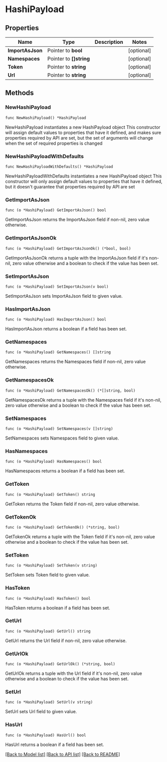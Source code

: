 # HashiPayload

## Properties

Name | Type | Description | Notes
------------ | ------------- | ------------- | -------------
**ImportAsJson** | Pointer to **bool** |  | [optional] 
**Namespaces** | Pointer to **[]string** |  | [optional] 
**Token** | Pointer to **string** |  | [optional] 
**Url** | Pointer to **string** |  | [optional] 

## Methods

### NewHashiPayload

`func NewHashiPayload() *HashiPayload`

NewHashiPayload instantiates a new HashiPayload object
This constructor will assign default values to properties that have it defined,
and makes sure properties required by API are set, but the set of arguments
will change when the set of required properties is changed

### NewHashiPayloadWithDefaults

`func NewHashiPayloadWithDefaults() *HashiPayload`

NewHashiPayloadWithDefaults instantiates a new HashiPayload object
This constructor will only assign default values to properties that have it defined,
but it doesn't guarantee that properties required by API are set

### GetImportAsJson

`func (o *HashiPayload) GetImportAsJson() bool`

GetImportAsJson returns the ImportAsJson field if non-nil, zero value otherwise.

### GetImportAsJsonOk

`func (o *HashiPayload) GetImportAsJsonOk() (*bool, bool)`

GetImportAsJsonOk returns a tuple with the ImportAsJson field if it's non-nil, zero value otherwise
and a boolean to check if the value has been set.

### SetImportAsJson

`func (o *HashiPayload) SetImportAsJson(v bool)`

SetImportAsJson sets ImportAsJson field to given value.

### HasImportAsJson

`func (o *HashiPayload) HasImportAsJson() bool`

HasImportAsJson returns a boolean if a field has been set.

### GetNamespaces

`func (o *HashiPayload) GetNamespaces() []string`

GetNamespaces returns the Namespaces field if non-nil, zero value otherwise.

### GetNamespacesOk

`func (o *HashiPayload) GetNamespacesOk() (*[]string, bool)`

GetNamespacesOk returns a tuple with the Namespaces field if it's non-nil, zero value otherwise
and a boolean to check if the value has been set.

### SetNamespaces

`func (o *HashiPayload) SetNamespaces(v []string)`

SetNamespaces sets Namespaces field to given value.

### HasNamespaces

`func (o *HashiPayload) HasNamespaces() bool`

HasNamespaces returns a boolean if a field has been set.

### GetToken

`func (o *HashiPayload) GetToken() string`

GetToken returns the Token field if non-nil, zero value otherwise.

### GetTokenOk

`func (o *HashiPayload) GetTokenOk() (*string, bool)`

GetTokenOk returns a tuple with the Token field if it's non-nil, zero value otherwise
and a boolean to check if the value has been set.

### SetToken

`func (o *HashiPayload) SetToken(v string)`

SetToken sets Token field to given value.

### HasToken

`func (o *HashiPayload) HasToken() bool`

HasToken returns a boolean if a field has been set.

### GetUrl

`func (o *HashiPayload) GetUrl() string`

GetUrl returns the Url field if non-nil, zero value otherwise.

### GetUrlOk

`func (o *HashiPayload) GetUrlOk() (*string, bool)`

GetUrlOk returns a tuple with the Url field if it's non-nil, zero value otherwise
and a boolean to check if the value has been set.

### SetUrl

`func (o *HashiPayload) SetUrl(v string)`

SetUrl sets Url field to given value.

### HasUrl

`func (o *HashiPayload) HasUrl() bool`

HasUrl returns a boolean if a field has been set.


[[Back to Model list]](../README.md#documentation-for-models) [[Back to API list]](../README.md#documentation-for-api-endpoints) [[Back to README]](../README.md)


